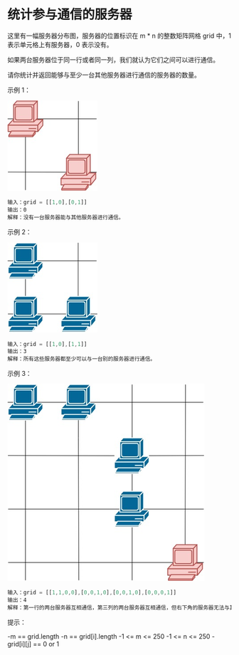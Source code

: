 # 统计参与通信的服务器

这里有一幅服务器分布图，服务器的位置标识在 m * n 的整数矩阵网格 grid 中，1 表示单元格上有服务器，0 表示没有。

如果两台服务器位于同一行或者同一列，我们就认为它们之间可以进行通信。

请你统计并返回能够与至少一台其他服务器进行通信的服务器的数量。

示例 1：

![示例1](./eg1.jpg)

``` javascript
输入：grid = [[1,0],[0,1]]
输出：0
解释：没有一台服务器能与其他服务器进行通信。
```

示例 2：

![示例2](./eg2.jpg)

``` javascript
输入：grid = [[1,0],[1,1]]
输出：3
解释：所有这些服务器都至少可以与一台别的服务器进行通信。
```

示例 3：

![示例3](./eg3.jpg)

``` javascript
输入：grid = [[1,1,0,0],[0,0,1,0],[0,0,1,0],[0,0,0,1]]
输出：4
解释：第一行的两台服务器互相通信，第三列的两台服务器互相通信，但右下角的服务器无法与其他服务器通信。
```

提示：

-m == grid.length
-n == grid[i].length
-1 <= m <= 250
-1 <= n <= 250
-grid[i][j] == 0 or 1

